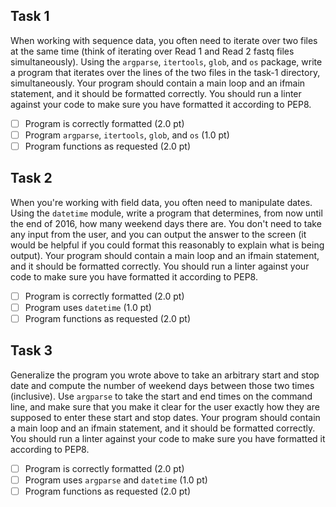 ## Task 1

When working with sequence data, you often need to iterate over two files at the same time (think of iterating over Read 1 and Read 2 fastq files simultaneously). Using the `argparse`, `itertools`, `glob`, and `os` package, write a program that iterates over the lines of the two files in the task-1 directory, simultaneously.  Your program should contain a main loop and an ifmain statement, and it should be formatted correctly.  You should run a linter against your code to make sure you have formatted it according to PEP8.

- [ ] Program is correctly formatted (2.0 pt)
- [ ] Program `argparse`, `itertools`, `glob`, and `os` (1.0 pt)
- [ ] Program functions as requested (2.0 pt)

## Task 2

When you're working with field data, you often need to manipulate dates. Using the `datetime` module, write a program that determines, from now until the end of 2016, how many weekend days there are.  You don't need to take any input from the user, and you can output the answer to the screen (it would be helpful if you could format this reasonably to explain what is being output). Your program should contain a main loop and an ifmain statement, and it should be formatted correctly.  You should run a linter against your code to make sure you have formatted it according to PEP8.

- [ ] Program is correctly formatted (2.0 pt)
- [ ] Program uses `datetime` (1.0 pt)
- [ ] Program functions as requested (2.0 pt)

## Task 3

Generalize the program you wrote above to take an arbitrary start and stop date and compute the number of weekend days between those two times (inclusive).  Use `argparse` to take the start and end times on the command line, and make sure that you make it clear for the user exactly how they are supposed to enter these start and stop dates. Your program should contain a main loop and an ifmain statement, and it should be formatted correctly.  You should run a linter against your code to make sure you have formatted it according to PEP8.

- [ ] Program is correctly formatted (2.0 pt)
- [ ] Program uses `argparse` and `datetime` (1.0 pt)
- [ ] Program functions as requested (2.0 pt)
